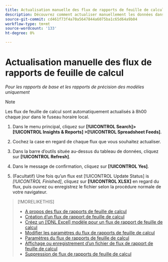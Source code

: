 ```yaml
---
title: Actualisation manuelle des flux de rapports de feuille de calcul
description: Découvrez comment actualiser manuellement les données dans les flux de feuille de calcul.
source-git-commit: cd461f73f4a70a5647844a6075ba1c65d64a9b04
workflow-type: tm+mt
source-wordcount: '133'
ht-degree: 0%

---
```


# Actualisation manuelle des flux de rapports de feuille de calcul

*Pour les rapports de base et les rapports de précision des modèles uniquement*

>[!NOTE]
>
>Les flux de feuille de calcul sont automatiquement actualisés à 8h00 chaque jour dans le fuseau horaire local.

1. Dans le menu principal, cliquez sur **[!UICONTROL Search]> [!UICONTROL Insights & Reports] >[!UICONTROL Spreadsheet Feeds]**.

1. Cochez la case en regard de chaque flux que vous souhaitez actualiser.

1. Dans la barre d’outils située au-dessus du tableau de données, cliquez sur **[!UICONTROL Refresh]**.

1. Dans le message de confirmation, cliquez sur **[!UICONTROL Yes]**.

1. (Facultatif) Une fois qu’un flux est [!UICONTROL Update Status] is *[!UICONTROL Finished]*, cliquez sur **[!UICONTROL XLSX]** en regard du flux, puis ouvrez ou enregistrez le fichier selon la procédure normale de votre navigateur.

>[!MORELIKETHIS]
>
>* [A propos des flux de rapports de feuille de calcul](spreadsheet-feed-about.md)
>* [Création d’un flux de rapport de feuille de calcul](spreadsheet-feed-create.md)
>* [Créez un [!DNL Excel] modèle pour un flux de rapport de feuille de calcul](spreadsheet-feed-create-excel-template.md)
>* [Modifier les paramètres du flux de rapports de feuille de calcul](spreadsheet-feed-edit.md)
>* [Paramètres du flux de rapports de feuille de calcul](spreadsheet-feed-settings.md)
>* [Affichage ou enregistrement d’un fichier de flux de rapport de feuille de calcul](spreadsheet-feed-view-or-save.md)
>* [Suppression de flux de rapports de feuille de calcul](spreadsheet-feed-delete.md)

